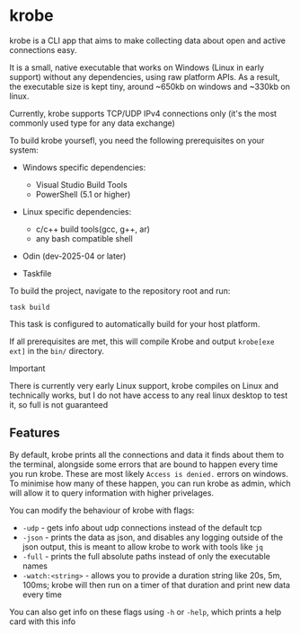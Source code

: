 # krobe

krobe is a CLI app that aims to make collecting data about open and active connections easy. 

It is a small, native executable that works on Windows (Linux in early support) without any dependencies, using raw platform APIs.
As a result, the executable size is kept tiny, around ~650kb on windows and ~330kb on linux.

Currently, krobe supports TCP/UDP IPv4 connections only (it's the most commonly used type for any data exchange)

To build krobe yoursefl, you need the following prerequisites on your system:

- Windows specific dependencies:
  - Visual Studio Build Tools
  - PowerShell (5.1 or higher)

- Linux specific dependencies:
  - c/c++ build tools(gcc, g++, ar)
  - any bash compatible shell

- Odin (dev-2025-04 or later)
- Taskfile

To build the project, navigate to the repository root and run:

```shell
task build
```

This task is configured to automatically build for your host platform.

If all prerequisites are met, this will compile Krobe and output `krobe[exe ext]` in the `bin/` directory.

> [!IMPORTANT]
> There is currently very early Linux support, krobe compiles on Linux and technically works, but I do not have access to any real linux desktop to test it, so full is not guaranteed

## Features

By default, krobe prints all the connections and data it finds about them to the terminal, alongside some errors that are bound to happen every time you run krobe. These are most likely `Access is denied.` errors on windows. To minimise how many of these happen, you can run krobe as admin, which will allow it to query information with higher privelages.

You can modify the behaviour of krobe with flags:
- `-udp` - gets info about udp connections instead of the default tcp
- `-json` - prints the data as json, and disables any logging outside of the json output, this is meant to allow krobe to work with tools like `jq`
- `-full` - prints the full absolute paths instead of only the executable names
- `-watch:<string>` - allows you to provide a duration string like 20s, 5m, 100ms; krobe will then run on a timer of that duration and print new data every time

You can also get info on these flags using `-h` or `-help`, which prints a help card with this info
